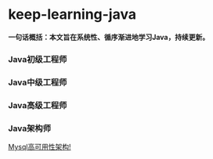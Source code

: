 # keep-learning-java
**一句话概括：本文旨在系统性、循序渐进地学习Java，持续更新。**

### Java初级工程师

### Java中级工程师

### Java高级工程师

### Java架构师
[Mysql高可用性架构!](architect/myslqha.md)
